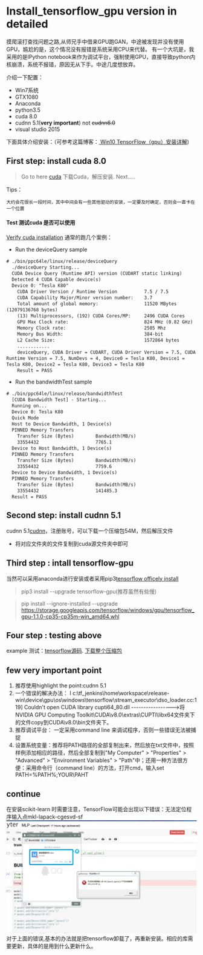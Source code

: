 
Install_tensorflow_gpu version in detailed 
====
摸爬滚打查找问题之路,从师兄手中借来GPU跑GAN，中途被发现并没有使用GPU，尴尬的是，这个情况没有报错是系统采用CPU来代替。
有一个大坑是，我采用的是IPython notebook来作为调试平台，强制使用GPU，直接导致python内核崩溃，系统不报错，原因无从下手。中途几度想放弃。

介绍一下配置：
* Win7系统
* GTX1080
* Anaconda
* python3.5
* cuda 8.0
* cudnn 5.1(**very important**)   not ~~cudnn6.0~~
* visual studio 2015


下面具体介绍安装：（可参考这篇博客：[ Win10 TensorFlow（gpu）安装详解](http://blog.csdn.net/sb19931201/article/details/53648615'Detailed'))
## First step: install cuda 8.0
> Go to here [cuda](https://developer.nvidia.com/cuda-downloads) 下载Cuda，解压安装.
  Next.....

Tips：

    大约会花很长一段时间，其中中间会有一些其他驱动的安装，一定要及时确定，否则会一直卡在一个位置

#### Test 测试cuda 是否可以使用 

[Verify cuda installation](http://xcat-docs.readthedocs.io/en/stable/advanced/gpu/nvidia/verify_cuda_install.html)
通常的跑几个案例：
* Run the deviceQuery sample
```
# ./bin/ppc64le/linux/release/deviceQuery
  ./deviceQuery Starting...
  CUDA Device Query (Runtime API) version (CUDART static linking)
  Detected 4 CUDA Capable device(s)
  Device 0: "Tesla K80"
    CUDA Driver Version / Runtime Version          7.5 / 7.5
    CUDA Capability Major/Minor version number:    3.7
    Total amount of global memory:                 11520 MBytes (12079136768 bytes)
    (13) Multiprocessors, (192) CUDA Cores/MP:     2496 CUDA Cores
    GPU Max Clock rate:                            824 MHz (0.82 GHz)
    Memory Clock rate:                             2505 Mhz
    Memory Bus Width:                              384-bit
    L2 Cache Size:                                 1572864 bytes
    ............
    deviceQuery, CUDA Driver = CUDART, CUDA Driver Version = 7.5, CUDA Runtime Version = 7.5, NumDevs = 4, Device0 = Tesla K80, Device1 = Tesla K80, Device2 = Tesla K80, Device3 = Tesla K80
    Result = PASS
```
* Run the bandwidthTest sample

```
# ./bin/ppc64le/linux/release/bandwidthTest
  [CUDA Bandwidth Test] - Starting...
  Running on...
  Device 0: Tesla K80
  Quick Mode
  Host to Device Bandwidth, 1 Device(s)
  PINNED Memory Transfers
    Transfer Size (Bytes)        Bandwidth(MB/s)
    33554432                     7765.1
  Device to Host Bandwidth, 1 Device(s)
  PINNED Memory Transfers
    Transfer Size (Bytes)        Bandwidth(MB/s)
    33554432                     7759.6
  Device to Device Bandwidth, 1 Device(s)
  PINNED Memory Transfers
    Transfer Size (Bytes)        Bandwidth(MB/s)
    33554432                     141485.3
  Result = PASS
```

## Second step: install cudnn 5.1
cudnn 5.1[cudnn](https://developer.nvidia.com/cudnn)，注册账号，可以下载一个压缩包54M，然后解压文件

* 将对应文件夹的文件复制到cuda源文件夹中即可


## Third step : intall tensorflow-gpu
当然可以采用anaconda进行安装或者采用pip3[tensorflow officely install](https://www.tensorflow.org/install/install_windows)
>pip3 install --upgrade tensorflow-gpu(推荐虽然有些慢)

> pip install --ignore-installed --upgrade https://storage.googleapis.com/tensorflow/windows/gpu/tensorflow_gpu-1.1.0-cp35-cp35m-win_amd64.whl 

## Four step : testing above
example 测试：[tensorflow源码](https://github.com/tensorflow/tensorflow/tree/master/tensorflow/examples).
[下载整个压缩包](https://github.com/tensorflow/tensorflow)

## few very important point
1. 推荐使用highlight the point:cudnn 5.1
2. 一个错误的解决办法： I c:\tf_jenkins\home\workspace\release-win\device\gpu\os\windows\tensorflow\stream_executor\dso_loader.cc:119] Couldn't open CUDA library cupti64_80.dll  ----------------->将NVIDIA GPU Computing Toolkit\CUDA\v8.0\extras\CUPTI\libx64文件夹下的文件copy到CUDA\v8.0\bin文件夹下。
3. 推荐调试平台： 一定采用command line 来调试程序，否则一些错误无法被捕捉
4. 设置系统变量：推荐将PATH路径的全部复制出来，然后放在txt文件中，按照样例添加相应的路径，然后全部复制到"My Computer" > "Properties" > "Advanced" > "Environment Variables" > "Path"中；还用一种方法很方便：采用命令行（command line）的方法，打开cmd，输入set PATH=%PATH%;YOUR\PAHT

## continue
在安装scikit-learn 时需要注意，TensorFlow可能会出现以下错误：无法定位程序输入点mkl-lapack-cgesvd-sf 
![error](https://github.com/DreamPurchaseZnz/Picture/blob/master/scikit-error.png)
对于上面的错误,基本的办法就是把tensorflow卸载了，再重新安装。相应的库需要更新，具体的是用到什么更新什么。
